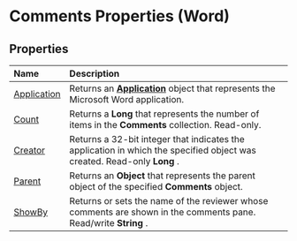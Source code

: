 
# Comments Properties (Word)

## Properties



|**Name**|**Description**|
|:-----|:-----|
|[Application](296fb824-b0b2-dce4-2d34-081c4fd5ab00.md)|Returns an  **[Application](d1cf6f8f-4e88-bf01-93b4-90a83f79cb44.md)** object that represents the Microsoft Word application.|
|[Count](a2aef191-801e-2e12-7ebb-41c5238551f7.md)|Returns a  **Long** that represents the number of items in the **Comments** collection. Read-only.|
|[Creator](c6af394d-cdfc-440b-977f-4f972584f5e5.md)|Returns a 32-bit integer that indicates the application in which the specified object was created. Read-only  **Long** .|
|[Parent](4e600cbb-bad6-6e31-629a-bd822e93c4dc.md)|Returns an  **Object** that represents the parent object of the specified **Comments** object.|
|[ShowBy](13568867-ca6b-828a-1914-f6f32099b976.md)|Returns or sets the name of the reviewer whose comments are shown in the comments pane. Read/write  **String** .|
